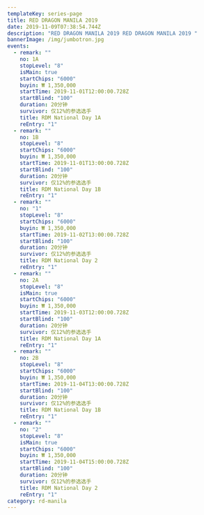 ```yaml
---
templateKey: series-page
title: RED DRAGON MANILA 2019
date: 2019-11-09T07:38:54.744Z
description: "RED DRAGON MANILA 2019 RED DRAGON MANILA 2019 "
bannerImage: /img/jumbotron.jpg
events:
  - remark: ""
    no: 1A
    stopLevel: "8"
    isMain: true
    startChips: "6000"
    buyin: ₩ 1,350,000
    startTime: 2019-11-01T12:00:00.728Z
    startBlind: "100"
    duration: 20分钟
    survivor: 仅12%的参选选手
    title: RDM National Day 1A
    reEntry: "1"
  - remark: ""
    no: 1B
    stopLevel: "8"
    startChips: "6000"
    buyin: ₩ 1,350,000
    startTime: 2019-11-01T13:00:00.728Z
    startBlind: "100"
    duration: 20分钟
    survivor: 仅12%的参选选手
    title: RDM National Day 1B
    reEntry: "1"
  - remark: ""
    no: "1"
    stopLevel: "8"
    startChips: "6000"
    buyin: ₩ 1,350,000
    startTime: 2019-11-02T13:00:00.728Z
    startBlind: "100"
    duration: 20分钟
    survivor: 仅12%的参选选手
    title: RDM National Day 2
    reEntry: "1"
  - remark: ""
    no: 2A
    stopLevel: "8"
    isMain: true
    startChips: "6000"
    buyin: ₩ 1,350,000
    startTime: 2019-11-03T12:00:00.728Z
    startBlind: "100"
    duration: 20分钟
    survivor: 仅12%的参选选手
    title: RDM National Day 1A
    reEntry: "1"
  - remark: ""
    no: 2B
    stopLevel: "8"
    startChips: "6000"
    buyin: ₩ 1,350,000
    startTime: 2019-11-04T13:00:00.728Z
    startBlind: "100"
    duration: 20分钟
    survivor: 仅12%的参选选手
    title: RDM National Day 1B
    reEntry: "1"
  - remark: ""
    no: "2"
    stopLevel: "8"
    isMain: true
    startChips: "6000"
    buyin: ₩ 1,350,000
    startTime: 2019-11-04T15:00:00.728Z
    startBlind: "100"
    duration: 20分钟
    survivor: 仅12%的参选选手
    title: RDM National Day 2
    reEntry: "1"
category: rd-manila
---
```

